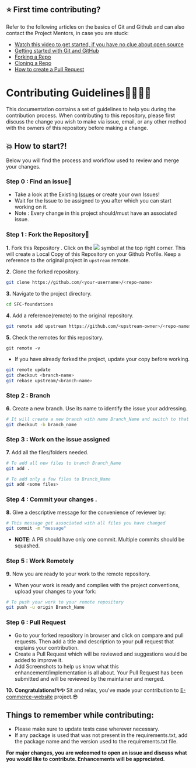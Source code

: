 ## ⭐ First time contributing?

Refer to the following articles on the basics of Git and Github and can also contact the Project Mentors, in case you are stuck:

* [Watch this video to get started, if you have no clue about open source](https://youtu.be/SL5KKdmvJ1U)
* [Getting started with Git and GitHub](https://docs.github.com/en/free-pro-team@latest/github/getting-started-with-github)
* [Forking a Repo](https://help.github.com/en/github/getting-started-with-github/fork-a-repo)
* [Cloning a Repo](https://help.github.com/en/desktop/contributing-to-projects/creating-a-pull-request)
* [How to create a Pull Request](https://opensource.com/article/19/7/create-pull-request-github)


# Contributing Guidelines👩‍💻👨‍💻

This documentation contains a set of guidelines to help you during the contribution process.
When contributing to this repository, please first discuss the change you wish to make via issue, email, or any other method with the owners of this repository before making a change.

## 💥 How to start?!

Below you will find the process and workflow used to review and merge your changes.

### Step 0 : Find an issue🤔

- Take a look at the Existing [Issues](https://github.com/AlexAdvent/e-commer-website/issues) or create your own Issues!
- Wait for the Issue to be assigned to you after which you can start working on it.
- Note : Every change in this project should/must have an associated issue.


### Step 1 : Fork the Repository🔗

**1.** Fork this Repository .  Click on the <img src="https://img.icons8.com/ios/24/000000/code-fork.png"> symbol at the top right corner. This will create a Local Copy of this Repository on your Github Profile.
Keep a reference to the original project in `upstream` remote.  

**2.** Clone the forked repository.

```bash
git clone https://github.com/<your-username>/<repo-name>  
```

**3.** Navigate to the project directory.

```bash
cd SFC-foundations
```

**4.** Add a reference(remote) to the original repository.

```bash
git remote add upstream https://github.com/<upstream-owner>/<repo-name>  
```

**5.** Check the remotes for this repository.
```
git remote -v
```
  
- If you have already forked the project, update your copy before working.

```bash
git remote update
git checkout <branch-name>
git rebase upstream/<branch-name>
```  

### Step 2 : Branch

**6.** Create a new branch. Use its name to identify the issue your addressing.

```bash
# It will create a new branch with name Branch_Name and switch to that branch 
git checkout -b branch_name
```

### Step 3 : Work on the issue assigned

**7.** Add all the files/folders needed.

```bash  
# To add all new files to branch Branch_Name  
git add .  

# To add only a few files to Branch_Name
git add <some files>
```

### Step 4 : Commit your changes .

**8.** Give a descriptive message for the convenience of reviewer by:

```bash
# This message get associated with all files you have changed  
git commit -m "message"  
```

- **NOTE**: A PR should have only one commit. Multiple commits should be squashed.

### Step 5 : Work Remotely

**9.** Now you are ready to your work to the remote repository.
- When your work is ready and complies with the project conventions, upload your changes to your fork:

```bash  
# To push your work to your remote repository
git push -u origin Branch_Name
```

### Step 6 : Pull Request

- Go to your forked repository in browser and click on compare and pull requests.
Then add a title and description to your pull request that explains your contribution.  
- Create a Pull Request which will be reviewed and suggestions would be added to improve it.
- Add Screenshots to help us know what this enhancement/implementation is all about.
Your Pull Request has been submitted and will be reviewed by the maintainer and merged.

**10.** **Congratulations!✨✨** Sit and relax, you've made your contribution to [E-commerce-website](https://github.com/AlexAdvent/e-commer-website) project.😎

## Things to remember while contributing:
* Please make sure to update tests case wherever necessary.
* If any package is used that was not present in the requirements.txt, add the package name and the version used to the requirements.txt file.

<b>For major changes, you are welcomed to open an issue and discuss what you would like to contribute. Enhancements will be appreciated.</b>
